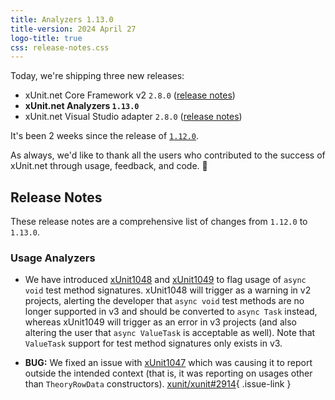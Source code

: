 ```yaml
---
title: Analyzers 1.13.0
title-version: 2024 April 27
logo-title: true
css: release-notes.css
---
```


Today, we're shipping three new releases:

* xUnit.net Core Framework v2 `2.8.0` ([release notes](/releases/v2/2.8.0))
* **xUnit.net Analyzers `1.13.0`**
* xUnit.net Visual Studio adapter `2.8.0` ([release notes](/releases/visualstudio/2.8.0))

It's been 2 weeks since the release of [`1.12.0`](/releases/analyzers/1.12.0).

As always, we'd like to thank all the users who contributed to the success of xUnit.net through usage, feedback, and code. 🎉

## Release Notes

These release notes are a comprehensive list of changes from `1.12.0` to `1.13.0`.

### Usage Analyzers

* We have introduced [xUnit1048](/xunit.analyzers/rules/xUnit1048) and [xUnit1049](/xunit.analyzers/rules/xUnit1049) to flag usage of `async void` test method signatures. xUnit1048 will trigger as a warning in v2 projects, alerting the developer that `async void` test methods are no longer supported in v3 and should be converted to `async Task` instead, whereas xUnit1049 will trigger as an error in v3 projects (and also altering the user that `async ValueTask` is acceptable as well). Note that `ValueTask` support for test method signatures only exists in v3.

* **BUG:** We fixed an issue with [xUnit1047](/xunit.analyzers/rules/xUnit1047) which was causing it to report outside the intended context (that is, it was reporting on usages other than `TheoryRowData` constructors). [xunit/xunit#2914](https://github.com/xunit/xunit/issues/2914){ .issue-link }
